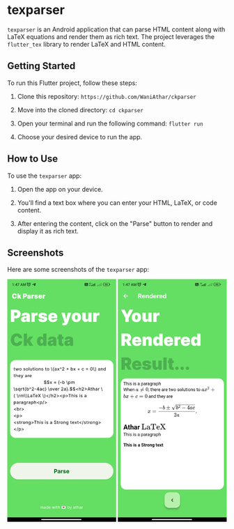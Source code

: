 # texparser

`texparser` is an Android application that can parse HTML content along with LaTeX equations and render them as rich text. The project leverages the `flutter_tex` library to render LaTeX and HTML content.

## Getting Started

To run this Flutter project, follow these steps:

1. Clone this repository:
`https://github.com/WaniAthar/ckparser`

2. Move into the cloned directory:
`cd ckparser`

3. Open your terminal and run the following command:
`flutter run`


4. Choose your desired device to run the app.

## How to Use

To use the `texparser` app:

1. Open the app on your device.

2. You'll find a text box where you can enter your HTML, LaTeX, or code content.

3. After entering the content, click on the "Parse" button to render and display it as rich text.

## Screenshots

Here are some screenshots of the `texparser` app:

<img src="Screenshot_2023-11-01-01-47-11-683_com.example.texparser.jpg" alt="ss1" width="250"/>  <img src="Screenshot_2023-11-01-01-47-07-807_com.example.texparser.jpg" alt="ss1" width="250"/>


